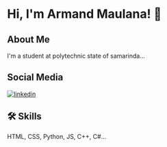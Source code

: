 
# Hi, I'm Armand Maulana! 👋

## About Me
I'm a student at polytechnic state of samarinda...

## Social Media
[![linkedin](https://img.shields.io/badge/linkedin-0A66C2?style=for-the-badge&logo=linkedin&logoColor=white)](https://www.linkedin.com/in/armand-maulana-bb1182266/)

## 🛠 Skills
HTML, CSS, Python, JS, C++, C#...


